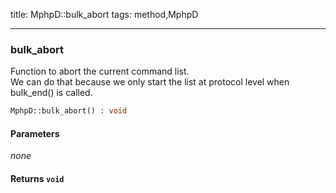 title: MphpD::bulk_abort
tags: method,MphpD

---

<div class="method">
<h3 class="method-name">bulk_abort</h3>
<p>Function to abort the current command list.<br>We can do that because we only start the list at protocol level when bulk_end() is called.</p>

```php
MphpD::bulk_abort() : void
```

#### Parameters

*none*


#### Returns `void`




</div>